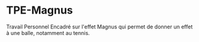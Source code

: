 # TPE-Magnus
Travail Personnel Encadré sur l'effet Magnus qui permet de donner un effet à une balle, notamment au tennis.
